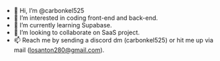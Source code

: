- 👋 Hi, I’m @carbonkel525
- 👀 I’m interested in coding front-end and back-end.
- 🌱 I’m currently learning Supabase.
- 💞️ I’m looking to collaborate on SaaS project.
- 📫 Reach me by sending a discord dm (carbonkel525) or hit me up via mail (losanton280@gmail.com).

<!---
carbonkel525/carbonkel525 is a ✨ special ✨ repository because its `README.md` (this file) appears on your GitHub profile.
You can click the Preview link to take a look at your changes.
--->
